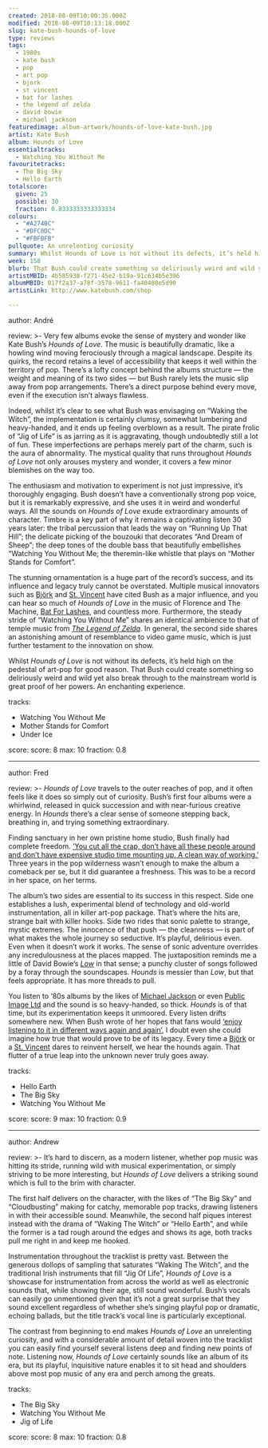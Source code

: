 ```yaml
---
created: 2018-08-09T10:00:35.000Z
modified: 2018-08-09T10:13:18.000Z
slug: kate-bush-hounds-of-love
type: reviews
tags:
  - 1980s
  - kate bush
  - pop
  - art pop
  - bjork
  - st vincent
  - bat for lashes
  - the legend of zelda
  - david bowie
  - michael jackson
featuredimage: album-artwork/hounds-of-love-kate-bush.jpg
artist: Kate Bush
album: Hounds of Love
essentialtracks:
  - Watching You Without Me
favouritetracks:
  - The Big Sky
  - Hello Earth
totalscore:
  given: 25
  possible: 30
  fraction: 0.8333333333333334
colours:
  - "#A274BC"
  - "#DFC0DC"
  - "#FBFBFB"
pullquote: An unrelenting curiosity
summary: Whilst Hounds of Love is not without its defects, it’s held high on the pedestal of art-pop for good reason. That Bush could create something so deliriously weird and wild yet also break through to the mainstream world is great proof of her powers.
week: 158
blurb: That Bush could create something so deliriously weird and wild yet also break through to the mainstream world is great proof of her powers.
artistMBID: 4b585938-f271-45e2-b19a-91c634b5e396
albumMBID: 017f2a37-a78f-3578-9611-fa40408e5d90
artistLink: http://www.katebush.com/shop

---
```


author: André

review: >-
  Very few albums evoke the sense of mystery and wonder like Kate Bush’s *Hounds of Love*. The music is beautifully dramatic, like a howling wind moving ferociously through a magical landscape. Despite its quirks, the record retains a level of accessibility that keeps it well within the territory of pop. There’s a lofty concept behind the albums structure — the weight and meaning of its two sides — but Bush rarely lets the music slip away from pop arrangements. There’s a direct purpose behind every move, even if the execution isn’t always flawless. 
  
  Indeed, whilst it’s clear to see what Bush was envisaging on “Waking the Witch”, the implementation is certainly clumsy, somewhat lumbering and heavy-handed, and it ends up feeling overblown as a result. The pirate frolic of “Jig of Life” is as jarring as it is aggravating, though undoubtedly still a lot of fun. These imperfections are perhaps merely part of the charm, such is the aura of abnormality. The mystical quality that runs throughout *Hounds of Love* not only arouses mystery and wonder, it covers a few minor blemishes on the way too.

  The enthusiasm and motivation to experiment is not just impressive, it’s thoroughly engaging. Bush doesn’t have a conventionally strong pop voice, but it is remarkably expressive, and she uses it in weird and wonderful ways. All the sounds on *Hounds of Love* exude extraordinary amounts of character. Timbre is a key part of why it remains a captivating listen 30 years later: the tribal percussion that leads the way on “Running Up That Hill”; the delicate picking of the bouzouki that decorates “And Dream of Sheep”; the deep tones of the double bass that beautifully embellishes “Watching You Without Me; the theremin-like whistle that plays on “Mother Stands for Comfort”. 
  
  The stunning ornamentation is a huge part of the record’s success, and its influence and legacy truly cannot be overstated. Multiple musical innovators such as [Björk](/reviews/bjork-homogenic/) and [St. Vincent](/reviews/st-vincent-st-vincent/) have cited Bush as a major influence, and you can hear so much of *Hounds of Love* in the music of Florence and The Machine, [Bat For Lashes](/reviews/bat-for-lashes-the-bride/), and countless more. Furthermore, the steady stride of “Watching You Without Me” shares an identical ambience to that of temple music from [*The Legend of Zelda*](/articles/hyrules-lament-the-music-of-twilight-princess/). In general, the second side shares an astonishing amount of resemblance to video game music, which is just further testament to the innovation on show. 
  
  Whilst *Hounds of Love* is not without its defects, it’s held high on the pedestal of art-pop for good reason. That Bush could create something so deliriously weird and wild yet also break through to the mainstream world is great proof of her powers. An enchanting experience.

tracks:
  - Watching You Without Me
  - ­­Mother Stands for Comfort
  - ­­Under Ice

score:
  score: 8
  max: 10
  fraction: 0.8

---
author: Fred

review: >-
  *Hounds of Love* travels to the outer reaches of pop, and it often feels like it does so simply out of curiosity. Bush’s first four albums were a whirlwind, released in quick succession and with near-furious creative energy. In *Hounds* there’s a clear sense of someone stepping back, breathing in, and trying something extraordinary. 
  
  Finding sanctuary in her own pristine home studio, Bush finally had complete freedom. [‘You cut all the crap, don’t have all these people around and don’t have expensive studio time mounting up. A clean way of working.’](http://gaffa.org/reaching/i89_tr.html) Three years in the pop wilderness wasn’t enough to make the album a comeback per se, but it did guarantee a freshness. This was to be a record in her space, on her terms.

  The album’s two sides are essential to its success in this respect. Side one establishes a lush, experimental blend of technology and old-world instrumentation, all in killer art-pop package. That’s where the hits are, strange bait with killer hooks. Side two rides that sonic palette to strange, mystic extremes. The innocence of that push — the cleanness — is part of what makes the whole journey so seductive. It’s playful, delirious even. Even when it doesn’t work it works. The sense of sonic adventure overrides any incredulousness at the places mapped. The juxtaposition reminds me a little of David Bowie’s [*Low*](/reviews/david-bowie-low/) in that sense; a punchy cluster of songs followed by a foray through the soundscapes. *Hounds* is messier than *Low*, but that feels appropriate. It has more threads to pull.

  You listen to ‘80s albums by the likes of [Michael Jackson](/reviews/michael-jackson-bad/) or even [Public Image Ltd](/reviews/public-image-ltd-9/) and the sound is so heavy-handed, so thick. *Hounds* is of that time, but its experimentation keeps it unmoored. Every listen drifts somewhere new. When Bush wrote of her hopes that fans would [‘enjoy listening to it in different ways again and again’](http://gaffa.org/garden/kate20.html), I doubt even she could imagine how true that would prove to be of its legacy. Every time a [Björk](/reviews/bjork-utopia/) or a [St. Vincent](/reviews/st-vincent-masseduction/) dares to reinvent herself, we hear the hounds again. That flutter of a true leap into the unknown never truly goes away.

tracks:
  - Hello Earth
  - ­­The Big Sky
  - ­­Watching You Without Me

score:
  score: 9
  max: 10
  fraction: 0.9

---
author: Andrew

review: >-
  It’s hard to discern, as a modern listener, whether pop music was hitting its stride, running wild with musical experimentation, or simply striving to be more interesting, but *Hounds of Love* delivers a striking sound which is full to the brim with character. 
  
  The first half delivers on the character, with the likes of “The Big Sky” and “Cloudbusting” making for catchy, memorable pop tracks, drawing listeners in with their accessible sound. Meanwhile, the second half piques interest instead with the drama of “Waking The Witch” or “Hello Earth”, and while the former is a tad rough around the edges and shows its age, both tracks pull me right in and keep me hooked. 
  
  Instrumentation throughout the tracklist is pretty vast. Between the generous dollops of sampling that saturates “Waking The Witch”, and the traditional Irish instruments that fill “Jig Of Life”, *Hounds of Love* is a showcase for instrumentation from across the world as well as electronic sounds that, while showing their age, still sound wonderful. Bush’s vocals can easily go unmentioned given that it’s not a great surprise that they sound excellent regardless of whether she’s singing playful pop or dramatic, echoing ballads, but the title track’s vocal line is particularly exceptional. 
  
  The contrast from beginning to end makes *Hounds of Love* an unrelenting curiosity, and with a considerable amount of detail woven into the tracklist you can easily find yourself several listens deep and finding new points of note. Listening now, *Hounds of Love* certainly sounds like an album of its era, but its playful, inquisitive nature enables it to sit head and shoulders above most pop music of any era and perch among the greats.

tracks:
  - The Big Sky
  - ­­Watching You Without Me
  - ­­Jig of Life
  
score:
  score: 8
  max: 10
  fraction: 0.8
